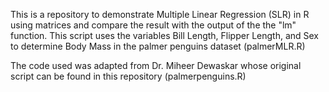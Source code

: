 This is a repository to demonstrate Multiple Linear Regression (SLR) in R using matrices and compare the result with the output of the the "lm" function. 
This script uses the variables Bill Length, Flipper Length, and Sex to determine Body Mass in the palmer penguins dataset 
(palmerMLR.R)

The code used was adapted from Dr. Miheer Dewaskar whose original script can be found in this repository 
(palmerpenguins.R)
